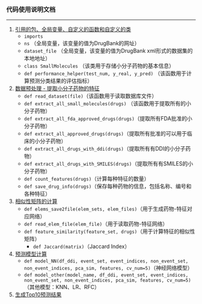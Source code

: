 ### 代码使用说明文档

---

1. [引用的包、全局变量、自定义的函数和自定义的类](utils.py)
   - ```imports```
   - ```ns``` （全局变量，该变量的值为DrugBank的网址）
   - ```dataset_file``` （全局变量，该变量的值为DrugBank xml形式的数据集的本地地址）
   - ```class SmallMolecules``` （该类用于存储小分子药物的基本信息）
   - ```def performance_helper(test_num, y_real, y_pred)``` （该函数用于计算预测分类结果的评估指标）
2. [数据预处理 - 提取小分子药物的特征](process.py)
   - ```def read_dataset(file)```（该函数用于读取数据库文件）
   - ```def extract_all_small_molecules(drugs)``` （该函数用于提取所有的小分子药物）
   - ```def extract_all_fda_approved_drugs(drugs)```（提取所有FDA批准的小分子药物）
   - ```def extract_all_approved_drugs(drugs)```（提取所有批准的可以用于临床的小分子药物）
   - ```def extract_all_drugs_with_ddi(drugs)```（提取所有有DDI的小分子药物）
   - ```def extract_all_drugs_with_SMILES(drugs)```（提取所有有SMILES的小分子药物）
   - ```def count_features(drugs)```（计算每种特征的数量）
   - ```def save_drug_info(drugs)```（保存每种药物的信息，包括名称、编号和各种特征）
3. [相似性矩阵的计算](sim_matrix.py)
   - ```def elems_save2file(elem_sets, elem_files)```（用于生成药物-特征对应网络）
   - ```def read_elem_file(elem_file)```（用于读取药物-特征网络）
   - ```def feature_similarity(feature_set, drugs)```（用于计算特征的相似性矩阵）
     - ```def Jaccard(matrix)```（Jaccard Index）
4. [预测模型计算](model.py)
   - ```def model_NN(df_ddi, event_set, event_indices, non_event_set, non_event_indices, pca_sim, features, cv_num=5)```（神经网络模型）
   - ```def model_other(model_name, df_ddi, event_set, event_indices, non_event_set, non_event_indices, pca_sim, features, cv_num=5)```（其他模型：KNN、LR、RFC）
5. [生成Top10预测结果](main.py)